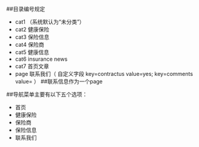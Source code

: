 ##目录编号规定
* cat1    （系统默认为“未分类”）
* cat2    健康保险
* cat3    保险信息
* cat4    保险商
* cat5    健康信息
* cat6    insurance news
* cat7    首页文章
* page	  联系我们（ 自定义字段 key=contractus value=yes; key=comments value=<?php comments_template(); ?>  ）
##联系信息作为一个page

##导航菜单主要有以下五个选项：
* 首页
* 健康保险
* 保险商
* 保险信息
* 联系我们
